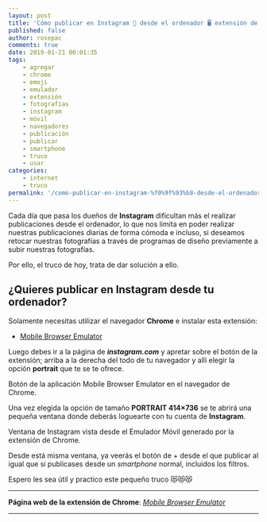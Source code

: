 ```yaml
---
layout: post
title: 'Cómo publicar en Instagram 📸 desde el ordenador 🖥 extensión de Chrome: Mobile Browser Emulator'
published: false
author: rosepac
comments: true
date: 2019-01-21 06:01:35
tags:
    - agregar
    - chrome
    - emoji
    - emulador
    - extensión
    - fotografías
    - instagram
    - móvil
    - navegadores
    - publicación
    - publicar
    - smartphone
    - truco
    - usar
categories:
    - internet
    - truco
permalink: '/como-publicar-en-instagram-%f0%9f%93%b8-desde-el-ordenador-%f0%9f%96%a5-extension-de-chrome-mobile-browser-emulator'
---
```

Cada día que pasa los dueños de **Instagram** dificultan más el realizar publicaciones desde el ordenador, lo que nos limita en poder realizar nuestras publicaciones diarias de forma cómoda e incluso, si deseamos retocar nuestras fotografías a través de programas de diseño previamente a subir nuestras fotografías.

Por ello, el truco de hoy, trata de dar solución a ello.

## ¿Quieres publicar en Instagram desde tu ordenador?

Solamente necesitas utilizar el navegador **Chrome** e instalar esta extensión:

  * [Mobile Browser Emulator][1]

Luego debes ir a la página de **_instagram.com_** y apretar sobre el botón de la extensión; arriba a la derecha del todo de tu navegador y allí elegir la opción **portrait** que te se te ofrece.

Botón de la aplicación Mobile Browser Emulator en el navegador de Chrome.

Una vez elegida la opción de tamaño **PORTRAIT 414&#215;736** se te abrirá una pequeña ventana donde deberás loguearte con tu cuenta de **Instagram**.

Ventana de Instagram vista desde el Emulador Móvil generado por la extensión de Chrome.

Desde está misma ventana, ya veerás el botón de + desde el que publicar al igual que si publicases desde un _smartphone_ normal, incluidos los filtros.

Espero les sea útil y practico este pequeño truco &#x1f63b;&#x1f63b;&#x1f63b;

* * *

**Página web de la extensión de Chrome**: _[Mobile Browser Emulator][1]_

* * *

 [1]: https://kutt.it/mobileemulator
